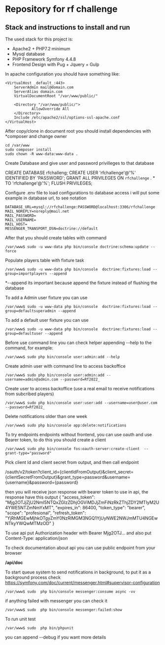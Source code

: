 # Repository for rf challenge

## Stack and instructions to install and run

The used stack for this project is:
 - Apache2 + PHP7.2 minimum
 - Mysql database
 - PHP Framework Symfony 4.4.8
 - Frontend Design with Pug + Jquery + Gulp

In apache configuration you should have something like:

```
<VirtualHost _default_:443>
    ServerAdmin mail@domain.com
    ServerAlias domain.com
    VirtualDocumentRoot "/var/www/public/"

    <Directory "/var/www/public/">
            AllowOverride All
    </Directory>
    Include /etc/apache2/ssl/options-ssl-apache.conf
</VirtualHost>
```

After copy/clone in document root you should install dependencies with *composer and change owner
```
cd /var/www
sudo composer install
sudo chown -R www-data:www-data .
```

Create Database and give user and password privilleges to that database

CREATE DATABASE rfchalleng;
CREATE USER 'rfchallenge'@'%' IDENTIFIED BY 'PASSWORD';
GRANT ALL PRIVILEGES ON `rfchallenge` . * TO 'rfchallenge'@'%';
FLUSH PRIVILEGES;


Configure .env file to load configurations to database access  i will put some example in database url, to see notation
```
DATABASE_URL=mysql://rfchallenge:PASSWORD@localhost:3306/rfchallenge
MAIL_NOREPLY=noreply@mail.net
MAIL_PASSWORD=
MAIL_USERNAME=
MAIL_HOST=
MESSENGER_TRANSPORT_DSN=doctrine://default
```

After that you should create tables with command
```
/var/www$ sudo -u www-data php bin/console doctrine:schema:update --force
```

Populate players table with fixture task
```
/var/www$ sudo -u www-data php bin/console  doctrine:fixtures:load --group=importplayers --append
``` 
*--append its important because append the fixture instead of flushing the database

To add a Admin user fixture you can use 

```
/var/www$ sudo -u www-data php bin/console  doctrine:fixtures:load --group=defaultsuperadmin --append
``` 

To add a default user fixture you can use 

```
/var/www$ sudo -u www-data php bin/console  doctrine:fixtures:load --group=defaultuser --append
``` 

Before use command line you can check helper appending --help to the command, for example:
```
/var/www$ sudo php bin/console user:admin:add --help
```

Create admin user with command line to access backoffice
```
/var/www$ sudo php bin/console user:admin:add --username=admin@admin.com --password=Rf2022_
```

Create user to access backoffice (use a real email to receive notifications from subcribed players)

```
/var/www$ sudo php bin/console user:user:add --username=user@user.com --password=Rf2022_
```

Delete notifications older than one week
```
/var/www$ sudo php bin/console app:delete:notifications
```

To try endpoints endpoints without frontend, you can use oauth and use Bearer token, to do this you should create a client
```
/var/www$ sudo php bin/console fos:oauth-server:create-client  --grant-type="password"
```

Pick client Id and client secret from output, and then call endpoint 

/oauth/v2/token?client_id={clientIdFromOutput}&client_secret={clientSecretFromOutput}&grant_type=password&username={username}&password={password}

then you will receive json response with bearer token to use in api, the response have this output
{
    "access_token": "Mjg2OTJjZjU2NmI5NTQxZGIzZDhjOGViMDJjZmFiNzRkZThjZDY2MTIyM2U4YWE5NTZmNmYxMT",
    "expires_in": 86400,
    "token_type": "bearer",
    "scope": "profesional",
    "refresh_token": "YjRhMGEwMjhkOTgyZmY0NzRlMGM3NGQ1YjUyNWE2NWJmMTU4NGEwNTkyYWQwMTMzOD"
}

To use api put Authorization header with Bearer Mjg2OTJ... and also put Content-Type: application/json

To check documentation about api you can use public endpoint from your browser

**/api/doc**

To start queue system to send notifications in background, to put it as a background process check  https://symfony.com/doc/current/messenger.html#supervisor-configuration
```
/var/www$ sudo  php bin/console messenger:consume async -vv
```

if anything failed with messenger you can check it
```
/var/www$ sudo  php bin/console messenger:failed:show
```

To run unit test 

```
/var/www$ sudo  php bin/phpunit
```

you can append --debug if you want more details
